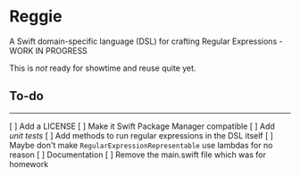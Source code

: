 # Reggie
A Swift domain-specific language (DSL) for crafting Regular Expressions - WORK IN PROGRESS

This is *not* ready for showtime and reuse quite yet.

## To-do
---
[ ] Add a LICENSE
[ ] Make it Swift Package Manager compatible
[ ] Add *unit tests*
[ ] Add methods to run regular expressions in the DSL itself
[ ] Maybe don't make `RegularExpressionRepresentable` use lambdas for no reason
[ ] Documentation
[ ] Remove the main.swift file which was for homework
